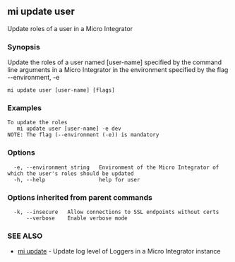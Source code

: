 ## mi update user

Update roles of a user in a Micro Integrator

### Synopsis

Update the roles of a user named [user-name] specified by the command line arguments in a Micro Integrator in the environment specified by the flag --environment, -e

```
mi update user [user-name] [flags]
```

### Examples

```
To update the roles
   mi update user [user-name] -e dev
NOTE: The flag (--environment (-e)) is mandatory
```

### Options

```
  -e, --environment string   Environment of the Micro Integrator of which the user's roles should be updated
  -h, --help                 help for user
```

### Options inherited from parent commands

```
  -k, --insecure   Allow connections to SSL endpoints without certs
      --verbose    Enable verbose mode
```

### SEE ALSO

* [mi update](mi_update.md)	 - Update log level of Loggers in a Micro Integrator instance

